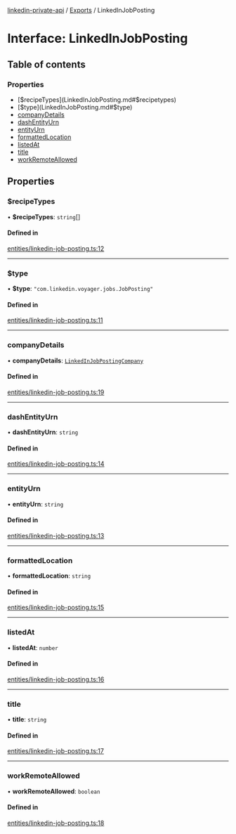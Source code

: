 [linkedin-private-api](../README.md) / [Exports](../modules.md) / LinkedInJobPosting

# Interface: LinkedInJobPosting

## Table of contents

### Properties

- [$recipeTypes](LinkedInJobPosting.md#$recipetypes)
- [$type](LinkedInJobPosting.md#$type)
- [companyDetails](LinkedInJobPosting.md#companydetails)
- [dashEntityUrn](LinkedInJobPosting.md#dashentityurn)
- [entityUrn](LinkedInJobPosting.md#entityurn)
- [formattedLocation](LinkedInJobPosting.md#formattedlocation)
- [listedAt](LinkedInJobPosting.md#listedat)
- [title](LinkedInJobPosting.md#title)
- [workRemoteAllowed](LinkedInJobPosting.md#workremoteallowed)

## Properties

### $recipeTypes

• **$recipeTypes**: `string`[]

#### Defined in

[entities/linkedin-job-posting.ts:12](https://github.com/SkyberSolutions/linkedin-private-api/blob/2fe9e6a/src/entities/linkedin-job-posting.ts#L12)

___

### $type

• **$type**: ``"com.linkedin.voyager.jobs.JobPosting"``

#### Defined in

[entities/linkedin-job-posting.ts:11](https://github.com/SkyberSolutions/linkedin-private-api/blob/2fe9e6a/src/entities/linkedin-job-posting.ts#L11)

___

### companyDetails

• **companyDetails**: [`LinkedInJobPostingCompany`](LinkedInJobPostingCompany.md)

#### Defined in

[entities/linkedin-job-posting.ts:19](https://github.com/SkyberSolutions/linkedin-private-api/blob/2fe9e6a/src/entities/linkedin-job-posting.ts#L19)

___

### dashEntityUrn

• **dashEntityUrn**: `string`

#### Defined in

[entities/linkedin-job-posting.ts:14](https://github.com/SkyberSolutions/linkedin-private-api/blob/2fe9e6a/src/entities/linkedin-job-posting.ts#L14)

___

### entityUrn

• **entityUrn**: `string`

#### Defined in

[entities/linkedin-job-posting.ts:13](https://github.com/SkyberSolutions/linkedin-private-api/blob/2fe9e6a/src/entities/linkedin-job-posting.ts#L13)

___

### formattedLocation

• **formattedLocation**: `string`

#### Defined in

[entities/linkedin-job-posting.ts:15](https://github.com/SkyberSolutions/linkedin-private-api/blob/2fe9e6a/src/entities/linkedin-job-posting.ts#L15)

___

### listedAt

• **listedAt**: `number`

#### Defined in

[entities/linkedin-job-posting.ts:16](https://github.com/SkyberSolutions/linkedin-private-api/blob/2fe9e6a/src/entities/linkedin-job-posting.ts#L16)

___

### title

• **title**: `string`

#### Defined in

[entities/linkedin-job-posting.ts:17](https://github.com/SkyberSolutions/linkedin-private-api/blob/2fe9e6a/src/entities/linkedin-job-posting.ts#L17)

___

### workRemoteAllowed

• **workRemoteAllowed**: `boolean`

#### Defined in

[entities/linkedin-job-posting.ts:18](https://github.com/SkyberSolutions/linkedin-private-api/blob/2fe9e6a/src/entities/linkedin-job-posting.ts#L18)
